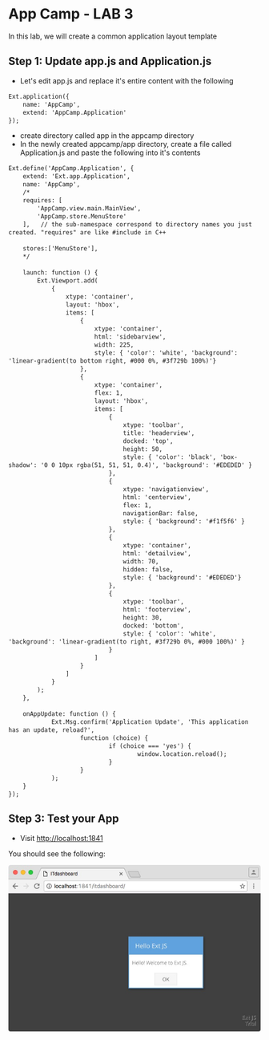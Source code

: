 # App Camp - LAB 3

In this lab, we will create a common application layout template


## Step 1: Update app.js and Application.js

* Let's edit app.js and replace it's entire content with the following


```
Ext.application({
	name: 'AppCamp',
	extend: 'AppCamp.Application'
});
```

* create directory called app in the appcamp directory
* In the newly created appcamp/app directory, create a file called Application.js and paste the following into it's contents

```
Ext.define('AppCamp.Application', {
	extend: 'Ext.app.Application',
	name: 'AppCamp',
	/*
	requires: [
		'AppCamp.view.main.MainView',
		'AppCamp.store.MenuStore'
	],   // the sub-namespace correspond to directory names you just created. "requires" are like #include in C++

	stores:['MenuStore'],
	*/

	launch: function () {
		Ext.Viewport.add(
			{
				xtype: 'container',
				layout: 'hbox',
				items: [
					{
						xtype: 'container', 
						html: 'sidebarview',
						width: 225,
						style: { 'color': 'white', 'background': 'linear-gradient(to bottom right, #000 0%, #3f729b 100%)'} 
					},
					{
						xtype: 'container', 
						flex: 1, 
						layout: 'hbox',
						items: [
							{
								xtype: 'toolbar', 
								title: 'headerview',
								docked: 'top', 
								height: 50,
								style: { 'color': 'black', 'box-shadow': '0 0 10px rgba(51, 51, 51, 0.4)', 'background': '#EDEDED' } 
							},
							{
								xtype: 'navigationview', 
								html: 'centerview',
								flex: 1, 
								navigationBar: false, 
								style: { 'background': '#f1f5f6' } 
							},
							{
								xtype: 'container',
								html: 'detailview',
								width: 70,
								hidden: false,
								style: { 'background': '#EDEDED'} 
							},
							{ 
								xtype: 'toolbar',
								html: 'footerview',
								height: 30,
								docked: 'bottom', 
								style: { 'color': 'white', 'background': 'linear-gradient(to right, #3f729b 0%, #000 100%)' } 
							}
						]
					}
				]
			}
		);
	},

	onAppUpdate: function () {
			Ext.Msg.confirm('Application Update', 'This application has an update, reload?',
					function (choice) {
							if (choice === 'yes') {
									window.location.reload();
							}
					}
			);
	}
});
```


## Step 3: Test your App

* Visit [http://localhost:1841](http://localhost:1841/appcamp/)

You should see the following:

<img src="hello-extjs.jpg" align="center" />
